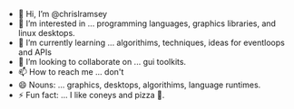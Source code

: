 - 👋 Hi, I’m @chrislramsey
- 👀 I’m interested in ... programming languages, graphics libraries, and linux desktops.
- 🌱 I’m currently learning ... algorithims, techniques, ideas for eventloops and APIs
- 💞️ I’m looking to collaborate on ... gui toolkits.
- 📫 How to reach me ... don't
- 😄 Nouns: ... graphics, desktops, algorithims, language runtimes.
- ⚡ Fun fact: ... I like coneys and pizza 🤪.

<!---
chrislramsey/chrislramsey is a ✨ special ✨ repository because its `README.md` (this file) appears on your GitHub profile.
You can click the Preview link to take a look at your changes.
--->
